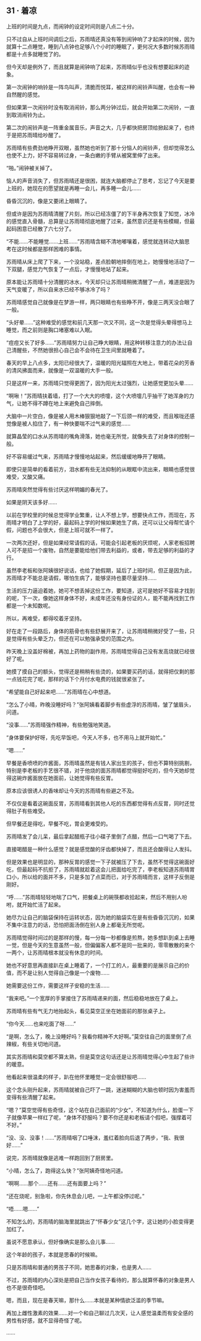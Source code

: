 ## 31 · 着凉

上班的时间是九点，而闹钟的设定时间则是八点二十分。

只不过自从上班时间调后之后，苏雨晴还真没有等到闹钟响了才起床的时候，因为就算十二点睡觉，睡到八点钟也足够八个小时的睡眠了，更何况大多数时候苏雨晴都是十点多就睡觉了的。

但今天却是例外了，而且就算是闹钟响了起来，苏雨晴似乎也没有想要起床的迹象。

第一次闹钟的响铃是一阵鸟叫声，清脆而悦耳，被这样的闹铃声叫醒，也会有一种自然醒的感觉。

但如果第一次闹铃时没有取消闹铃，那么两分钟过后，就会开始第二次闹铃，一直到取消闹铃为止。

第二次的闹铃声是一阵重金属音乐，声音之大，几乎都快把房顶给掀起来了，也终于是把苏雨晴给吵醒了。

苏雨晴有些费劲地睁开双眼，虽然她也听到了那十分恼人的闹铃声，但却觉得怎么也使不上力，好不容易转过身，一条白嫩的手臂从被窝里伸了出来。

“啪。”闹钟被关掉了。

恼人的声音消失了，但苏雨晴还是很困，就连大脑都停止了思考，忘记了今天是要上班的，她现在的愿望就是再睡一会儿，再多睡一会儿……

昏昏沉沉的，像是又要闭上眼睛了。

但或许是因为苏雨晴清醒了片刻，所以已经冻僵了的下半身再次恢复了知觉，冰冷的感觉直入骨髓，总算是让苏雨晴彻底地醒了过来，虽然意识还是有些模糊，但最起码困意已经散了六七分了。

“不能……不能睡觉……上班……”苏雨晴含糊不清地嘟嚷着，感觉就连转动大脑思考在这时候都是那样困难的事情。

苏雨晴从床上爬了下来，一个没站稳，差点脸朝地摔倒在地上，她慢慢地活动了一下双腿，感觉力气恢复了一点后，才慢慢地站了起来。

原本能让苏雨晴十分清醒的冰水，今天却只让苏雨晴稍微清醒了一点，难道是因为天气变暖了，所以自来水已经不够冰冷了吗？

苏雨晴感觉自己就像是在梦游一样，两只眼睛也有些睁不开，像是三两天没合眼了一般。

“头好晕……”这种难受的感觉和前几天那一次又不同，这一次是觉得头晕得想马上睡觉，而之前则是胸口堵塞难以入眠。

“痘痘又长了好多……”苏雨晴努力让自己睁大眼睛，用这种转移注意力的办法让自己清醒些，不然她很担心自己会不会待在卫生间里就睡着了。

春天的早上八点多，太阳已经很大了，温暖的阳光辐照在大地上，带着花朵的芳香的清风拂面而来，就像是一双温暖的大手一般。

只是这样一来，苏雨晴只觉得更困了，因为阳光太过强烈，让她感觉更加头晕……

“啊啾！”苏雨晴扶着墙，打了一个大大的喷嚏，这个大喷嚏几乎抽干了她浑身的力气，让她不得不蹲在地上来避免自己摔倒。

大脑中一片空白，像是被人用木棒狠狠地敲了一下后颈一样的难受，而且喉咙还感觉像是被人掐住了，有一种快要喘不过气来的感觉……

就算晶莹的口水从苏雨晴的嘴角滑落，她也毫无所觉，就像失去了对身体的控制一般。

好不容易缓过气来，苏雨晴才慢慢地站起来，然后缓缓地睁开了眼睛。

即使只是简单的看着前方，泪水都有些无法抑制的从眼眶中流出来，眼睛也感觉很难受，又酸又痛。

苏雨晴突然觉得有些讨厌这样明媚的春光了。

如果是阴天该多好……

以前在学校里的时候总觉得学业繁重，让人不想上学，想要快点工作，而现在，苏雨晴才明白了上学的好，最起码上学的时候如果她生了病，还可以让父母帮忙请个假，问题也不会很大，但是上班可就不一样了。

一次两次还好，但是如果经常请假的话，可能会引起老板的厌烦呢，人家老板招聘人可不是招一个废物，自然是要能给他们带去利益的，或者，带去足够的利益的才行。

虽然李老板和张阿姨很好说话，也给了她假期，延后了上班时间，但正是因为此，苏雨晴才不能总是请假，哪怕生病了，能够坚持也要尽量坚持……

生活的压力逼迫着她，她可不想丢掉这份工作，要知道，这可是她好不容易才找到的呢，下一次，像她这样身体不好，未成年还没有身份证的人，能不能再找到工作都是一个未知数呢。

所以，再难受，都得咬着牙坚持。

好在走了一段路后，身体的筋骨也有些舒展开来了，让苏雨晴稍微好受了一些，只是觉得有些头晕乏力，但还在可以勉强承受的范围之内。

昨天晚上没盖好棉被，再加上药物的副作用，苏雨晴觉得自己没有发高烧就已经很好了呢。

她摸了摸自己的额头，觉得还是稍稍有些烫的，如果要买药的话，就得把仅剩的那一点钱花完了呢，那样的话下个月付水电费的钱就很紧张了。

“希望能自己好起来吧……”苏雨晴在心中想道。

“怎么了小晴，昨晚没睡好吗？”张阿姨看着脚步有些虚浮的苏雨晴，皱了皱眉头，问道。

“没事……”苏雨晴强作精神，有些勉强地笑道。

“身体要保护好呀，先吃早饭吧，今天人不多，也不用马上就开始忙。”

“嗯……”

早餐是香喷喷的炸酱面，苏雨晴虽然是有钱人家出生的孩子，但也不算特别挑剔，特别是李老板的手艺很不错，对于他烧的面苏雨晴都觉得挺好吃的，但今天她却觉得这碗炸酱面放在她面前，让她觉得有些反胃。

原本应该很诱人的香味却让今天的苏雨晴有些避之不及。

不仅仅是看着这碗面反胃，苏雨晴看到其他人吃的东西都觉得有点反胃，同时还觉得肚子有些难受。

但早餐还是得吃，早餐不吃，胃会更难受的。

苏雨晴发了会儿呆，最后拿起醋瓶子往小碟子里倒了点醋，然后一口气喝了下去。

直接喝醋是一种什么感觉？就是感觉酸的牙齿都快掉了，而且还会酸得让人发抖。

但是效果也是明显的，那种反胃的感觉一下子就被压了下去，虽然不觉得这碗面好吃，但最起码不抗拒了，苏雨晴就趁着这会儿把面给吃完了，李老板知道苏雨晴胃口小，所以给的面并不多，只是多加了点菜而已，对于苏雨晴而言，这样子反倒是刚好。

“呼……”苏雨晴轻轻地喘了口气，把餐桌上的碗筷都收拾起来，然后不用别人吩咐，就开始忙活了起来。

她尽力让自己的脑袋保持在运转状态，因为她的脑袋实在是有些昏昏沉沉的，如果不集中注意力的话，恐怕把面汤倒在别人身上都毫无所觉呢。

苏雨晴觉得时间过的是那样的慢，每一分每一秒都像是煎熬，她多想趴到桌上去睡一觉，但是今天的生意虽然一般，但偏偏客人都不是同一批来的，零零散散的来个一两个，让苏雨晴根本就没有休息的时间。

她也不好意思再直接趴在桌上睡着了，一个打工的人，最重要的是展示自己的价值，而不是让别人觉得自己像是一个废物……

她需要这份工作，需要这样子安稳的生活……

“我来吧。”一个宽厚的手掌接住了苏雨晴递来的面，然后稳稳地放在了桌上。

苏雨晴有些有气无力地抬起头，看见莫空正坐在她面前的那张桌子上。

“你今天……也来吃面了呀……”

“是啊，怎么了，晚上没睡好吗？我看你精神不大好啊。”莫空往自己的面里倒了点辣椒，有些关切地问道。

其实苏雨晴和莫空都不算太熟，但是莫空这句话还是让苏雨晴觉得心中生起了些许的暖意。

他看起来很温柔的样子，趴在他怀里睡觉一定会很舒服吧……

这个念头刚升起来，苏雨晴就被自己吓了一跳，迷迷糊糊的大脑也顿时因为害羞而变得有些清醒了起来。

“嗯？”莫空觉得有些奇怪，这个站在自己面前的“少女”，不知道为什么，脸蛋一下子就像苹果一样红了呢，“身体不舒服吗？要不你还是和老板请个假吧，强撑着可不好。”

“没、没、没事！……”苏雨晴咽了口唾沫，羞红着脸向后退了两步，“我、我很好……”

说完，苏雨晴就像是逃难一样跑回到了厨房里。

“小晴，怎么了，跑得这么快？”张阿姨奇怪地问道。

“啊啊……那个……还有……还有面要上吗？”

“还在烧呢，别急啦，你先休息会儿吧，一上午都没停过呢。”

“唔……嗯……”

不知怎么的，苏雨晴的脑海里就跳出了“怀春少女”这几个字，这让她的小脸变得更加红了。

虽说不愿意承认，但好像确实是那么会儿事……

这个年龄的孩子，本就是思春的时候嘛。

只是苏雨晴和普通的男孩子不同，她思春的对象，也是男人……

不过，苏雨晴的内心深处是把自己当作女孩子看待的，那么就算怀春的对象是男人也不是很奇怪吧。

嗯，而且，现在是春天嘛，那什么……本就是某种情欲泛滥的季节嘛。

再加上雌性激素的效果……对一个和自己聊过几次天，让人感觉温柔而有安全感的男性有好感，就不显得奇怪了呢。

……
